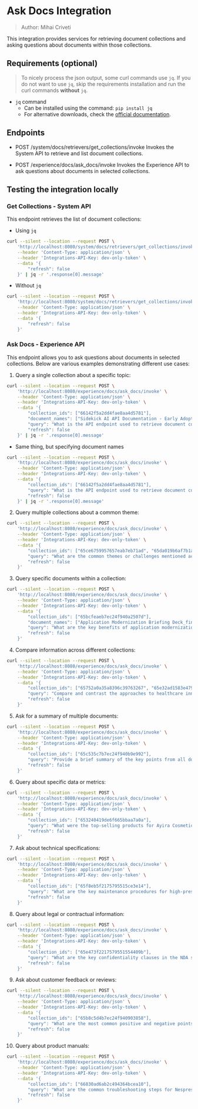 # Ask Docs Integration

> Author: Mihai Criveti

This integration provides services for retrieving document collections and asking questions about documents within those collections.

## Requirements (optional)

> To nicely process the json output, some curl commands use `jq`.
> If you do not want to use `jq`, skip the requirements installation and run the curl commands **without** `jq`.

- `jq` command
  - Can be installed using the command: `pip install jq`
  - For alternative downloads, check the [official documentation](https://jqlang.github.io/jq/).

## Endpoints

- POST /system/docs/retrievers/get_collections/invoke
  Invokes the System API to retrieve and list document collections.

- POST /experience/docs/ask_docs/invoke
  Invokes the Experience API to ask questions about documents in selected collections.

## Testing the integration locally

### Get Collections - System API

This endpoint retrieves the list of document collections:

- Using `jq`

```bash
curl --silent --location --request POST \
    'http://localhost:8080/system/docs/retrievers/get_collections/invoke' \
    --header 'Content-Type: application/json' \
    --header 'Integrations-API-Key: dev-only-token' \
    --data '{
        "refresh": false
    }' | jq -r '.response[0].message'
```

- Without `jq`

```bash
curl --silent --location --request POST \
    'http://localhost:8080/system/docs/retrievers/get_collections/invoke' \
    --header 'Content-Type: application/json' \
    --header 'Integrations-API-Key: dev-only-token' \
    --data '{
        "refresh": false
    }'
```

### Ask Docs - Experience API

This endpoint allows you to ask questions about documents in selected collections. Below are various examples demonstrating different use cases:

1. Query a single collection about a specific topic:

```bash
curl --silent --location --request POST \
    'http://localhost:8080/experience/docs/ask_docs/invoke' \
    --header 'Content-Type: application/json' \
    --header 'Integrations-API-Key: dev-only-token' \
    --data '{
        "collection_ids": ["66142f5a2dd4fae8aa4d5781"],
        "document_names": ["Sidekick AI API Documentation - Early Adopters 4.5.pdf"],
        "query": "What is the API endpoint used to retrieve document collections?",
        "refresh": false
    }' | jq -r '.response[0].message'
```

- Same thing, but specifying document names
```bash
curl --silent --location --request POST \
    'http://localhost:8080/experience/docs/ask_docs/invoke' \
    --header 'Content-Type: application/json' \
    --header 'Integrations-API-Key: dev-only-token' \
    --data '{
        "collection_ids": ["66142f5a2dd4fae8aa4d5781"],
        "query": "What is the API endpoint used to retrieve document collections?",
        "refresh": false
    }' | jq -r '.response[0].message'
```

2. Query multiple collections about a common theme:

```bash
curl --silent --location --request POST \
    'http://localhost:8080/experience/docs/ask_docs/invoke' \
    --header 'Content-Type: application/json' \
    --header 'Integrations-API-Key: dev-only-token' \
    --data '{
        "collection_ids": ["65ce6759957657eab7eb71ad", "65da019b6af7b1a73353f4ae"],
        "query": "What are the common themes or challenges mentioned across these documents?",
        "refresh": false
    }'
```

3. Query specific documents within a collection:

```bash
curl --silent --location --request POST \
    'http://localhost:8080/experience/docs/ask_docs/invoke' \
    --header 'Content-Type: application/json' \
    --header 'Integrations-API-Key: dev-only-token' \
    --data '{
        "collection_ids": ["65bcfeaeb7ec24f940a2507d"],
        "document_names": ["Application Modernization Briefing Deck_final_feb2.pdf"],
        "query": "What are the key benefits of application modernization mentioned in the briefing deck?",
        "refresh": false
    }'
```

4. Compare information across different collections:

```bash
curl --silent --location --request POST \
    'http://localhost:8080/experience/docs/ask_docs/invoke' \
    --header 'Content-Type: application/json' \
    --header 'Integrations-API-Key: dev-only-token' \
    --data '{
        "collection_ids": ["65752a0a35a8396c39763267", "65e32ad1583e479fae8e3d65"],
        "query": "Compare and contrast the approaches to healthcare innovation and digital transformation mentioned in these documents.",
        "refresh": false
    }'
```

5. Ask for a summary of multiple documents:

```bash
curl --silent --location --request POST \
    'http://localhost:8080/experience/docs/ask_docs/invoke' \
    --header 'Content-Type: application/json' \
    --header 'Integrations-API-Key: dev-only-token' \
    --data '{
        "collection_ids": ["65c535c7b7ec24f940b9e992"],
        "query": "Provide a brief summary of the key points from all documents in this collection.",
        "refresh": false
    }'
```

6. Query about specific data or metrics:

```bash
curl --silent --location --request POST \
    'http://localhost:8080/experience/docs/ask_docs/invoke' \
    --header 'Content-Type: application/json' \
    --header 'Integrations-API-Key: dev-only-token' \
    --data '{
        "collection_ids": ["653240419de6f665bbaa7a0a"],
        "query": "What were the top-selling products for Ayira Cosmetics Company in 2022-2023?",
        "refresh": false
    }'
```

7. Ask about technical specifications:

```bash
curl --silent --location --request POST \
    'http://localhost:8080/experience/docs/ask_docs/invoke' \
    --header 'Content-Type: application/json' \
    --header 'Integrations-API-Key: dev-only-token' \
    --data '{
        "collection_ids": ["65f8eb5f2175795515ce3e14"],
        "query": "What are the key maintenance procedures for high-pressure breathing air compressors?",
        "refresh": false
    }'
```

8. Query about legal or contractual information:

```bash
curl --silent --location --request POST \
    'http://localhost:8080/experience/docs/ask_docs/invoke' \
    --header 'Content-Type: application/json' \
    --header 'Integrations-API-Key: dev-only-token' \
    --data '{
        "collection_ids": ["65e473f2217579551554409b"],
        "query": "What are the key confidentiality clauses in the NDA sample?",
        "refresh": false
    }'
```

9. Ask about customer feedback or reviews:

```bash
curl --silent --location --request POST \
    'http://localhost:8080/experience/docs/ask_docs/invoke' \
    --header 'Content-Type: application/json' \
    --header 'Integrations-API-Key: dev-only-token' \
    --data '{
        "collection_ids": ["65b8c5d4b7ec24f940903858"],
        "query": "What are the most common positive and negative points mentioned in the customer reviews?",
        "refresh": false
    }'
```

10. Query about product manuals:

```bash
curl --silent --location --request POST \
    'http://localhost:8080/experience/docs/ask_docs/invoke' \
    --header 'Content-Type: application/json' \
    --header 'Integrations-API-Key: dev-only-token' \
    --data '{
        "collection_ids": ["66830ad6ab2c494364bcea10"],
        "query": "What are the common troubleshooting steps for Nespresso machines across different models?",
        "refresh": false
    }'
```

